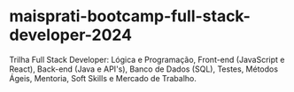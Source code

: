 # maisprati-bootcamp-full-stack-developer-2024
Trilha Full Stack Developer: Lógica e Programação, Front-end (JavaScript e React), Back-end (Java e API's), Banco de Dados (SQL), Testes, Métodos Ágeis,  Mentoria, Soft Skills e Mercado de Trabalho.
